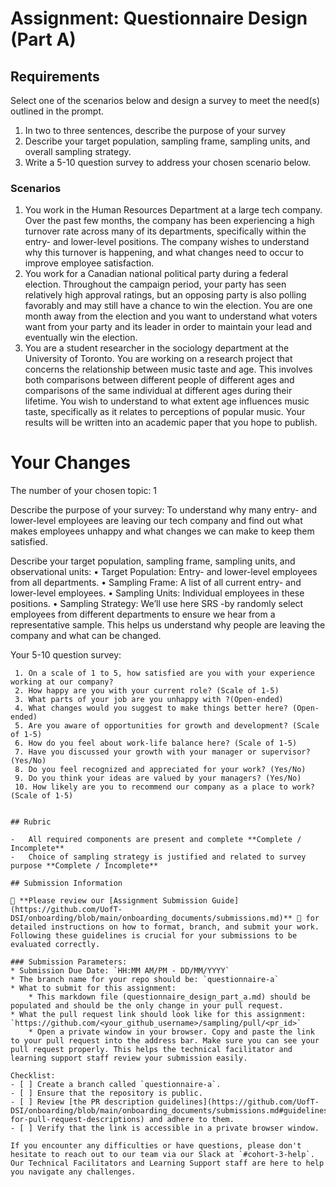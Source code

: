 # Assignment: Questionnaire Design (Part A)

## Requirements
Select one of the scenarios below and design a survey to meet the need(s) outlined in the prompt.

1.	In two to three sentences, describe the purpose of your survey
2.	Describe your target population, sampling frame, sampling units, and overall sampling strategy.
3.	Write a 5-10 question survey to address your chosen scenario below.


### Scenarios
1.	You work in the Human Resources Department at a large tech company. Over the past few months, the company has been experiencing a high turnover rate across many of its departments, specifically within the entry- and lower-level positions. The company wishes to understand why this turnover is happening, and what changes need to occur to improve employee satisfaction.
2.	You work for a Canadian national political party during a federal election. Throughout the campaign period, your party has seen relatively high approval ratings, but an opposing party is also polling favorably and may still have a chance to win the election. You are one month away from the election and you want to understand what voters want from your party and its leader in order to maintain your lead and eventually win the election.
3.	You are a student researcher in the sociology department at the University of Toronto. You are working on a research project that concerns the relationship between music taste and age. This involves both comparisons between different people of different ages and comparisons of the same individual at different ages during their lifetime. You wish to understand to what extent age influences music taste, specifically as it relates to perceptions of popular music. Your results will be written into an academic paper that you hope to publish.


# Your Changes

The number of your chosen topic: 1

Describe the purpose of your survey: 
To understand why many entry- and lower-level employees are leaving our tech company and  find out what makes employees unhappy and what changes we can make to keep them satisfied.

Describe your target population, sampling frame, sampling units, and observational units:
 • Target Population: Entry- and lower-level employees from all departments.
 • Sampling Frame: A list of all current entry- and lower-level employees.
 • Sampling Units: Individual employees in these positions.
 • Sampling Strategy: We’ll use here SRS -by  randomly select employees from different departments to ensure we hear from a representative sample. This helps us understand why people are leaving the company and what can be changed.

Your 5-10 question survey:
```
 1. On a scale of 1 to 5, how satisfied are you with your experience working at our company?
 2. How happy are you with your current role? (Scale of 1-5)
 3. What parts of your job are you unhappy with ?(Open-ended)
 4. What changes would you suggest to make things better here? (Open-ended)
 5. Are you aware of opportunities for growth and development? (Scale of 1-5)
 6. How do you feel about work-life balance here? (Scale of 1-5)
 7. Have you discussed your growth with your manager or supervisor? (Yes/No)
 8. Do you feel recognized and appreciated for your work? (Yes/No)
 9. Do you think your ideas are valued by your managers? (Yes/No)
 10. How likely are you to recommend our company as a place to work? (Scale of 1-5)


## Rubric

-	All required components are present and complete **Complete / Incomplete**
-	Choice of sampling strategy is justified and related to survey purpose **Complete / Incomplete**

## Submission Information

🚨 **Please review our [Assignment Submission Guide](https://github.com/UofT-DSI/onboarding/blob/main/onboarding_documents/submissions.md)** 🚨 for detailed instructions on how to format, branch, and submit your work. Following these guidelines is crucial for your submissions to be evaluated correctly.

### Submission Parameters:
* Submission Due Date: `HH:MM AM/PM - DD/MM/YYYY`
* The branch name for your repo should be: `questionnaire-a`
* What to submit for this assignment:
    * This markdown file (questionnaire_design_part_a.md) should be populated and should be the only change in your pull request.
* What the pull request link should look like for this assignment: `https://github.com/<your_github_username>/sampling/pull/<pr_id>`
    * Open a private window in your browser. Copy and paste the link to your pull request into the address bar. Make sure you can see your pull request properly. This helps the technical facilitator and learning support staff review your submission easily.

Checklist:
- [ ] Create a branch called `questionnaire-a`.
- [ ] Ensure that the repository is public.
- [ ] Review [the PR description guidelines](https://github.com/UofT-DSI/onboarding/blob/main/onboarding_documents/submissions.md#guidelines-for-pull-request-descriptions) and adhere to them.
- [ ] Verify that the link is accessible in a private browser window.

If you encounter any difficulties or have questions, please don't hesitate to reach out to our team via our Slack at `#cohort-3-help`. Our Technical Facilitators and Learning Support staff are here to help you navigate any challenges.
